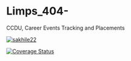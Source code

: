# Limps_404-
CCDU, Career Events Tracking and Placements

[![sakhile22](https://circleci.com/gh/sakhile22/Limps_404-/tree/Administration.svg?style=svg)](https://circleci.com/gh/sakhile22/Limps_404-/tree/Administration)


[![Coverage Status](https://coveralls.io/repos/github/sakhile22/Limps_404-/badge.svg?branch=Administration)](https://coveralls.io/github/sakhile22/Limps_404-?branch=Administration)
